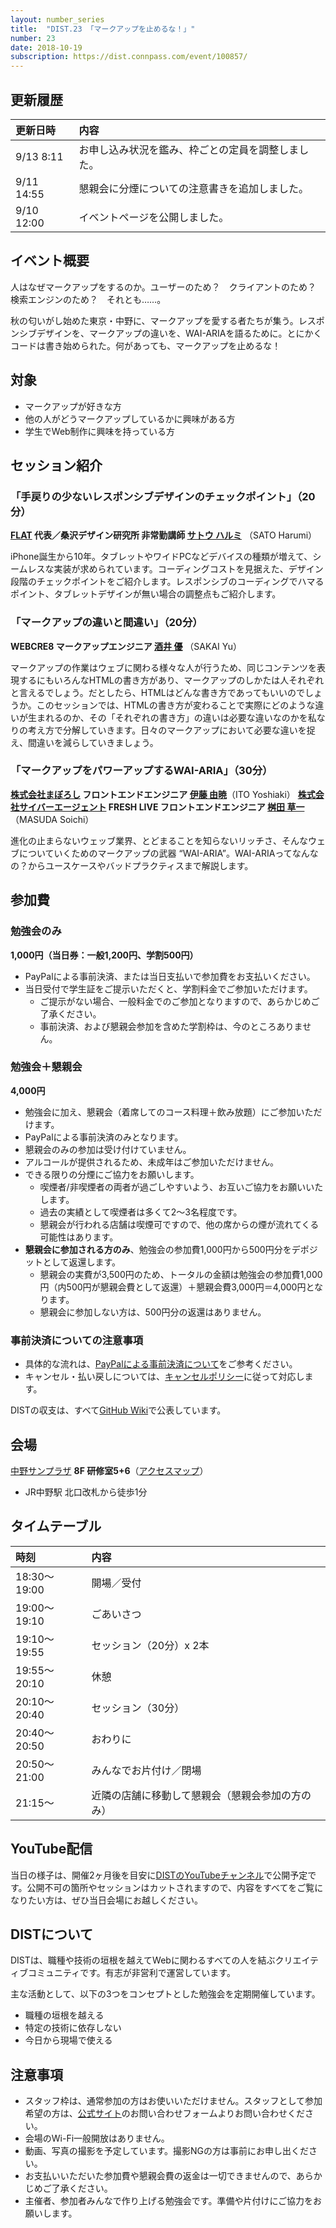 ```yaml
---
layout: number_series
title:  "DIST.23 「マークアップを止めるな！」"
number: 23
date: 2018-10-19
subscription: https://dist.connpass.com/event/100857/
---
```


## 更新履歴

| 更新日時   | 内容 |
|:-----------|:-----|
| 9/13 8:11 | お申し込み状況を鑑み、枠ごとの定員を調整しました。 |
| 9/11 14:55 | 懇親会に分煙についての注意書きを追加しました。 |
| 9/10 12:00 | イベントページを公開しました。 |

## イベント概要

人はなぜマークアップをするのか。ユーザーのため？　クライアントのため？　検索エンジンのため？　それとも……。

秋の匂いがし始めた東京・中野に、マークアップを愛する者たちが集う。レスポンシブデザインを、マークアップの違いを、WAI-ARIAを語るために。とにかくコードは書き始められた。何があっても、マークアップを止めるな！

## 対象

- マークアップが好きな方
- 他の人がどうマークアップしているかに興味がある方
- 学生でWeb制作に興味を持っている方

## セッション紹介

### **「手戻りの少ないレスポンシブデザインのチェックポイント」**（20分）

**[FLAT](http://wd-flat.com/) 代表／桑沢デザイン研究所 非常勤講師 [サトウ ハルミ](https://twitter.com/uzu)** （SATO Harumi）

iPhone誕生から10年。タブレットやワイドPCなどデバイスの種類が増えて、シームレスな実装が求められています。コーディングコストを見据えた、デザイン段階のチェックポイントをご紹介します。レスポンシブのコーディングでハマるポイント、タブレットデザインが無い場合の調整点もご紹介します。

### **「マークアップの違いと間違い」**（20分）

**WEBCRE8 マークアップエンジニア [酒井 優](https://twitter.com/glatyou)** （SAKAI Yu）

マークアップの作業はウェブに関わる様々な人が行うため、同じコンテンツを表現するにもいろんなHTMLの書き方があり、マークアップのしかたは人それぞれと言えるでしょう。だとしたら、HTMLはどんな書き方であってもいいのでしょうか。このセッションでは、HTMLの書き方が変わることで実際にどのような違いが生まれるのか、その「それぞれの書き方」の違いは必要な違いなのかを私なりの考え方で分解していきます。日々のマークアップにおいて必要な違いを捉え、間違いを減らしていきましょう。

### **「マークアップをパワーアップするWAI-ARIA」**（30分）

**[株式会社まぼろし](https://maboroshi.biz/) フロントエンドエンジニア [伊藤 由暁](https://twitter.com/o_ti)**（ITO Yoshiaki）
**[株式会社サイバーエージェント](https://www.cyberagent.co.jp/) FRESH LIVE フロントエンドエンジニア [桝田 草一](https://twitter.com/masup9)**（MASUDA Soichi）

進化の止まらないウェッブ業界、とどまることを知らないリッチさ、そんなウェブについていくためのマークアップの武器 “WAI-ARIA”。WAI-ARIAってなんなの？からユースケースやバッドプラクティスまで解説します。

## 参加費

### 勉強会のみ
**1,000円（当日券：一般1,200円、学割500円）**

- PayPalによる事前決済、または当日支払いで参加費をお支払いください。
- 当日受付で学生証をご提示いただくと、学割料金でご参加いただけます。
    - ご提示がない場合、一般料金でのご参加となりますので、あらかじめご了承ください。
    - 事前決済、および懇親会参加を含めた学割枠は、今のところありません。

### 勉強会＋懇親会
**4,000円**

- 勉強会に加え、懇親会（着席してのコース料理＋飲み放題）にご参加いただけます。
- PayPalによる事前決済のみとなります。
- 懇親会のみの参加は受け付けていません。
- アルコールが提供されるため、未成年はご参加いただけません。
- できる限りの分煙にご協力をお願いします。
    - 喫煙者/非喫煙者の両者が過ごしやすいよう、お互いご協力をお願いいたします。
    - 過去の実績として喫煙者は多くて2～3名程度です。
    - 懇親会が行われる店舗は喫煙可ですので、他の席からの煙が流れてくる可能性はあります。
- **懇親会に参加される方のみ**、勉強会の参加費1,000円から500円分をデポジットとして返還します。
    - 懇親会の実費が3,500円のため、トータルの金額は勉強会の参加費1,000円（内500円が懇親会費として返還）＋懇親会費3,000円＝4,000円となります。
    - 懇親会に参加しない方は、500円分の返還はありません。

### 事前決済についての注意事項
- 具体的な流れは、[PayPalによる事前決済について](https://esa-pages.io/p/sharing/2767/posts/60/2140a3c68d9779ea2780.html)をご参考ください。
- キャンセル・払い戻しについては、[キャンセルポリシー](https://esa-pages.io/p/sharing/2767/posts/67/c754be5f87e6131b3087.html)に従って対応します。

DISTの収支は、すべて[GitHub Wiki](https://github.com/448jp/dist/wiki)で公表しています。

## 会場

[中野サンプラザ](https://www.sunplaza.jp/) **8F 研修室5+6**（[アクセスマップ](https://www.sunplaza.jp/access/)）

- JR中野駅 北口改札から徒歩1分

## タイムテーブル

| 時刻         | 内容 |
|:-------------|:-----|
| 18:30～19:00 | 開場／受付  |
| 19:00～19:10 | ごあいさつ  |
| 19:10〜19:55 | セッション（20分）x 2本 |
| 19:55～20:10 | 休憩 |
| 20:10～20:40 | セッション（30分） |
| 20:40～20:50 | おわりに |
| 20:50～21:00 | みんなでお片付け／閉場 |
| 21:15〜 | 近隣の店舗に移動して懇親会（懇親会参加の方のみ） |

## YouTube配信

当日の様子は、開催2ヶ月後を目安に[DISTのYouTubeチャンネル](https://www.youtube.com/c/distjp)で公開予定です。公開不可の箇所やセッションはカットされますので、内容をすべてをご覧になりたい方は、ぜひ当日会場にお越しください。

## DISTについて

DISTは、職種や技術の垣根を越えてWebに関わるすべての人を結ぶクリエイティブコミュニティです。有志が非営利で運営しています。

主な活動として、以下の3つをコンセプトとした勉強会を定期開催しています。

- 職種の垣根を越える
- 特定の技術に依存しない
- 今日から現場で使える

## 注意事項

- スタッフ枠は、通常参加の方はお使いいただけません。スタッフとして参加希望の方は、[公式サイト](http://dist.tokyo/)のお問い合わせフォームよりお問い合わせください。
- 会場のWi-Fi一般開放はありません。
- 動画、写真の撮影を予定しています。撮影NGの方は事前にお申し出ください。
- お支払いいただいた参加費や懇親会費の返金は一切できませんので、あらかじめご了承ください。
- 主催者、参加者みんなで作り上げる勉強会です。準備や片付けにご協力をお願いします。
